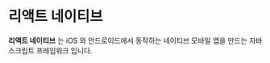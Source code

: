 # 리액트 네이티브

**리액트 네이티브** 는 iOS 와 안드로이드에서 동작하는 네이티브 모바일 앱을 만드는 자바스크립트 프레임워크 입니다. 


<!--stackedit_data:
eyJoaXN0b3J5IjpbLTE4NDk4MzUzNDcsLTE4NDk4MzUzNDcsLT
E4MzY2ODk1MDldfQ==
-->
